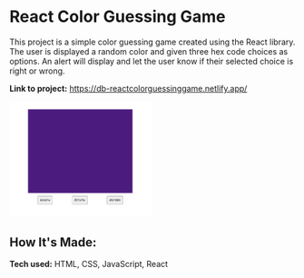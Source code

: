 # React Color Guessing Game
This project is a simple color guessing game created using the React library. The user is displayed a random color and given three hex code choices as options. An alert will display and let the user know if their selected choice is right or wrong.

**Link to project:** https://db-reactcolorguessinggame.netlify.app/

<img src="/preview.png" alt="Preview" width=50% />

## How It's Made:

**Tech used:** HTML, CSS, JavaScript, React
